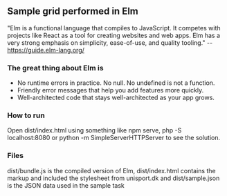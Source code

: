 ## Sample grid performed in Elm

"Elm is a functional language that compiles to JavaScript. It competes with projects like React as a tool for creating websites and web apps. Elm has a very strong emphasis on simplicity, ease-of-use, and quality tooling."
-- https://guide.elm-lang.org/

### The great thing about Elm is

* No runtime errors in practice. No null. No undefined is not a function.
* Friendly error messages that help you add features more quickly.
* Well-architected code that stays well-architected as your app grows.

### How to run

Open dist/index.html using something like npm serve, php -S localhost:8080 or python -m SimpleServerHTTPServer to see the solution.

### Files

dist/bundle.js is the compiled version of Elm, dist/index.html contains the markup and included the stylesheet from unisport.dk and dist/sample.json is the JSON data used in the sample task
